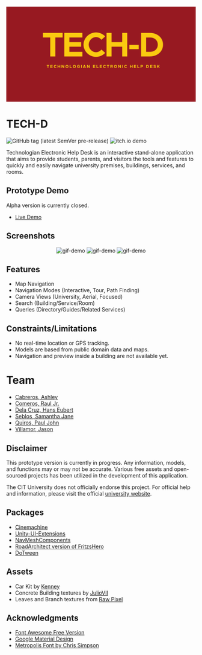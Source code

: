 <p align="center">
  <img src="/Media/tech_d_banner.png" alt="banner" />
</p>

# TECH-D

![GitHub tag (latest SemVer pre-release)](https://img.shields.io/github/v/tag/noice-noise/TECH-D?include_prereleases&sort=semver&style=flat-square)
![itch.io demo](https://img.shields.io/badge/demo-ready-birghtgreen)

Technologian Electronic Help Desk is an interactive stand-alone application that aims to provide students, parents, and visitors the tools and features to quickly and easily navigate university premises, buildings, services, and rooms.


## Prototype Demo
Alpha version is currently closed.
- [Live Demo](https://noice-noise.itch.io/tech-d-demo)


## Screenshots

<p align="center">
  <img src="/Media/demo-1.gif" alt="gif-demo" width="256" height="144"/>
  <img src="/Media/demo-2.gif" alt="gif-demo" width="256" height="144"/>
  <img src="/Media/demo-3.gif" alt="gif-demo" width="256" height="144"/>
</p>


## Features

- Map Navigation
- Navigation Modes (Interactive, Tour, Path Finding)
- Camera Views (University, Aerial, Focused)
- Search (Building/Service/Room)
- Queries (Directory/Guides/Related Services)


## Constraints/Limitations

- No real-time location or GPS tracking.
- Models are based from public domain data and maps.
- Navigation and preview inside a building are not available yet.


# Team

- [Cabreros, Ashley](https://github.com/nonradicals)
- [Comeros, Raul Jr.](https://github.com/noice-noise)
- [Dela Cruz, Hans Eubert](https://github.com/nonradicals)
- [Seblos, Samantha Jane](https://github.com/SammyJaneBS)
- [Quiros, Paul John](https://github.com/Apoool)
- [Villamor, Jason](https://github.com/Beljams)


## Disclaimer

This prototype version is currently in progress. Any information, models, and functions may or may not be accurate. Various free assets and open-sourced projects has been utilized in the development of this application.

The CIT University does not officially endorse this project. For official help and information, please visit the official [university website](https://cit.edu/).


## Packages

- [Cinemachine](https://unity.com/unity/features/editor/art-and-design/cinemachine)
- [Unity-UI-Extensions](https://bitbucket.org/UnityUIExtensions/unity-ui-extensions/wiki/Home)
- [NavMeshComponents](https://github.com/Unity-Technologies/NavMeshComponents)
- [RoadArchitect version of FritzsHero](https://github.com/FritzsHero/RoadArchitect/projects/1)
- [DoTween](http://dotween.demigiant.com/)


## Assets

- Car Kit by [Kenney](https://www.kenney.nl)
- Concrete Building textures by [JulioVII](https://itch.io/profile/juliovii)
- Leaves and Branch textures from [Raw Pixel](https://www.rawpixel.com/)


## Acknowledgments

- [Font Awesome Free Version](https://fontawesome.com)
- [Google Material Design](https://material.io/tools/icons/?style=baseline)
- [Metropolis Font by Chris Simpson](https://fontsarena.com/metropolis-by-chris-simpson/)
